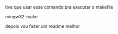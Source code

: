 tive que usar esse comando pra executar o makefile

mingw32-make

depois vou fazer um readme melhor
